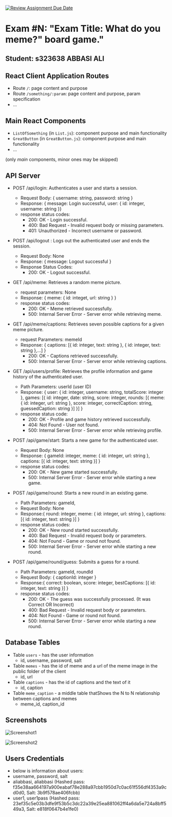 [![Review Assignment Due Date](https://classroom.github.com/assets/deadline-readme-button-24ddc0f5d75046c5622901739e7c5dd533143b0c8e959d652212380cedb1ea36.svg)](https://classroom.github.com/a/AVMm0VzU)
# Exam #N: "Exam Title: What do you meme?" board game."
## Student: s323638 ABBASI ALI 

## React Client Application Routes

- Route `/`: page content and purpose
- Route `/something/:param`: page content and purpose, param specification
- ...


## Main React Components

- `ListOfSomething` (in `List.js`): component purpose and main functionality
- `GreatButton` (in `GreatButton.js`): component purpose and main functionality
- ...

(only _main_ components, minor ones may be skipped)


## API Server

- POST /api/login: Authenticates a user and starts a session.
  - Request Body: { username: string, password: string }
  - Response: { message: Login successful, user: { id: integer, username: string }}
  - response status codes:
      - 200: OK - Login successful.
      - 400: Bad Request - Invalid request body or missing parameters.
      - 401: Unauthorized - Incorrect username or password.

- POST /api/logout : Logs out the authenticated user and ends the session.
  - Request Body: None
  - Response: { message: Logout successful }
  - Response Status Codes:
      - 200: OK - Logout successful.

- GET /api/meme: Retrieves a random meme picture.
  - request parameters: None
  - Response: { meme: { id: integet, url: string } }
  - response status codes:
      - 200: OK - Meme retrieved successfully.
      - 500: Internal Server Error - Server error while retrieving meme.

- GET /api/meme/captions: Retrieves seven possible captions for a given meme picture.
  - request Parameters: memeId
  - Response: { captions: [{ id: integer, text: string }, { id: integer, text: string },...] }
      - 200: OK - Captions retrieved successfully.
      - 500: Internal Server Error - Server error while retrieving captions.


- GET /api/users/profile: Retrieves the profile information and game history of the authenticated user.
  - Path Parameters: userId (user ID)
  - Response: { user: { id: integer, username: string, totalScore: integer }, games: [{ id: integer, date: string, score: integer, rounds: [{ meme: { id: integer, url: string }, score: integer, correctCaption: string, guessedCaption: string }] }] }
  - response status code:
      - 200: OK - Profile and game history retrieved successfully.
      - 404: Not Found - User not found.
      - 500: Internal Server Error - Server error while retrieving profile.



- POST /api/game/start:  Starts a new game for the authenticated user.
  - Request Body: None
  - Response: { gameId: integer, meme: { id: integer, url: string }, captions: [{ id: integer, text: string }] }
  - response status codes:
      - 200: OK - New game started successfully.
      - 500: Internal Server Error - Server error while starting a new game.

- POST /api/game/round:  Starts a new round in an existing game.
  - Path Parameters: gameId,
  - Request Body: None
  - Response:{ round: integer, meme: { id: integer, url: string }, captions: [{ id: integer, text: string }] }
  - response status codes:
      - 200: OK - New round started successfully.
      - 400: Bad Request - Invalid request body or parameters.
      - 404: Not Found - Game or round not found.
      - 500: Internal Server Error - Server error while starting a new round.


- POST /api/game/round/guess:  Submits a guess for a round.
  - Path Parameters: gameId, roundId 
  - Request Body: { captionId: integer }
  - Response:{ correct: boolean, score: integer, bestCaptions: [{ id: integer, text: string }] }
  - response status codes:
      - 200: OK - The guess was successfully processed. (It was Correct OR Incorrect)
      - 400: Bad Request - Invalid request body or parameters.
      - 404: Not Found - Game or round not found.
      - 500: Internal Server Error - Server error while starting a new round.

      




## Database Tables

- Table `users` - has the user information
  - id, username, password, salt
- Table `memes` - has the id of meme and a url of the meme image in the public folder of the client
  - id, url
- Table `captions` - has the id of captions and the text of it
  - id, caption
- Table `meme_caption` - a middle table thatShows the N to N relationship between captions and memes
  - meme_id, caption_id


## Screenshots

![Screenshot1](./img/screenshot.jpg)

![Screenshot2](./img/screenshot.jpg)


## Users Credentials

- below is information about users:
- username, password, salt
- aliabbasi, aliabbasi (Hashed pass: f35e38aa664197a900eabaf78e288a97cbb1950d7c0ac61f556df4353a9cd0d0, Salt: 3b9f578ae406fcbb)
- user1, user1pass (Hashed pass: 23ef35c5e03b3dfe9f53b5c3dc22a39e25ea881062ff4a6da5e724a8bff549a3, Salt: e818f0647b4e1fe0)

